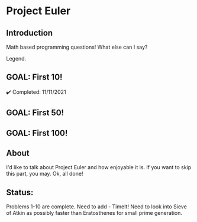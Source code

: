 # Project Euler

## Introduction

Math based programming questions! What else can I say?

Legend.

## GOAL: First 10!
✔️ Completed: 11/11/2021
## GOAL: First 50!
## GOAL: First 100!

## About

I'd like to talk about Project Euler and how enjoyable it is. If you want to skip this part, you may. Ok, all done!

## Status:
Problems 1-10 are complete.
Need to add - TimeIt!
Need to look into Sieve of Atkin as possibly faster than Eratosthenes for small prime generation.
